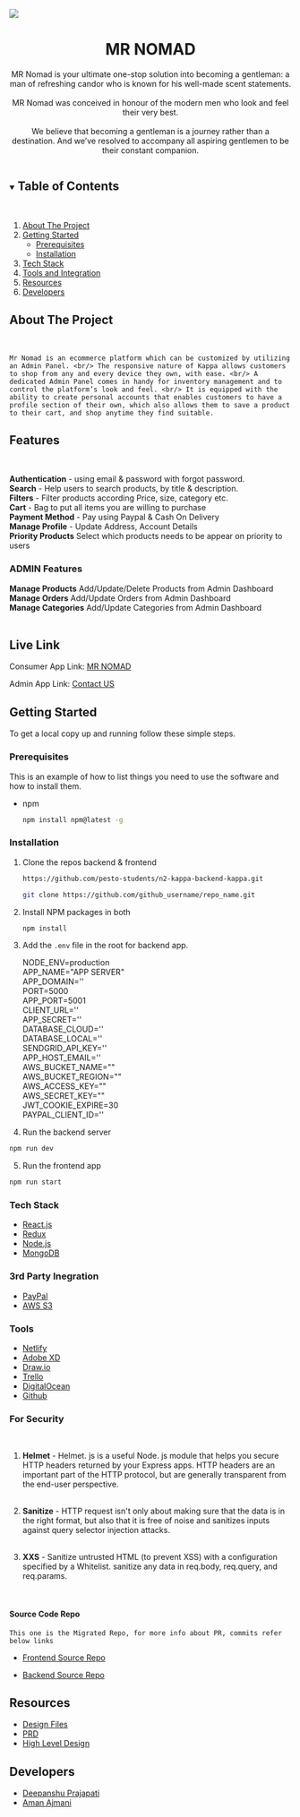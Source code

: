 ![](packages/kappa-consumer/src/assets/images/logo.png)

<p align="center">
 
  <h1 align="center">MR NOMAD</h1>

  <p align="center">
  MR Nomad is your ultimate one-stop solution into becoming a gentleman: a man of refreshing candor who is known for his well-made scent statements.
<br/>
<br/>
MR Nomad was conceived in honour of the modern men who look and feel their very best.
<br/>
<br/>
We believe that becoming a gentleman is a journey rather than a destination. And we’ve resolved to accompany all aspiring gentlemen to be their constant companion.
  </p>
</p>

<details open="open">
  <summary><h2 style="display: inline-block">Table of Contents</h2></summary>
  <br/>
  
  <ol>
    <li>
      <a href="#about-the-project">About The Project</a>
    </li>
     <li>
      <a href="#getting-started">Getting Started</a>
      <ul>
        <li><a href="#prerequisites">Prerequisites</a></li>
        <li><a href="#installation">Installation</a></li>
      </ul>
    </li>
     <li><a href="#tech-stack">Tech Stack</a></li>
        <li><a href="#3rd-party-inegration">Tools and Integration<a></li>
    <li><a href="#resources">Resources</a></li>
    <li><a href="#developers">Developers</a></li>

  </ol>
</details>

## About The Project

<br/>

`Mr Nomad is an ecommerce platform which can be customized by utilizing an Admin Panel. <br/> The responsive nature of Kappa allows customers to shop from any and every device they own, with ease. <br/> A dedicated Admin Panel comes in handy for inventory management and to control the platform’s look and feel. <br/> It is equipped with the ability to create personal accounts that enables customers to have a profile section of their own, which also allows them to save a product to their cart, and shop anytime they find suitable. `

## Features

<br/>

**Authentication** - using email & password with forgot password.
<br/>
**Search** - Help users to search products, by title & description.<br/>
**Filters** - Filter products according Price, size, category etc. <br/>
**Cart** - Bag to put all items you are willing to purchase <br/>
**Payment Method** - Pay using Paypal & Cash On Delivery <br/>
**Manage Profile** - Update Address, Account Details <br/>
**Priority Products** Select which products needs to be appear on priority to users <br/>

### ADMIN Features

**Manage Products** Add/Update/Delete Products from Admin Dashboard <br/>
**Manage Orders** Add/Update Orders from Admin Dashboard <br/>
**Manage Categories** Add/Update Categories from Admin Dashboard <br/>
<br/>

## Live Link

Consumer App Link: [MR NOMAD]()

Admin App Link: [Contact US]()

<!-- GETTING STARTED -->

## Getting Started

To get a local copy up and running follow these simple steps.

### Prerequisites

This is an example of how to list things you need to use the software and how to install them.

- npm
  ```sh
  npm install npm@latest -g
  ```

### Installation

1. Clone the repos backend & frontend
   ```sh
   https://github.com/pesto-students/n2-kappa-backend-kappa.git
   ```
   ```sh
   git clone https://github.com/github_username/repo_name.git
   ```
2. Install NPM packages in both

   ```sh
   npm install
   ```

3. Add the `.env` file in the root for backend app.

   NODE_ENV=production
   </br>
   APP_NAME="APP SERVER"
   </br>
   APP_DOMAIN=''
   </br>
   PORT=5000
   </br>
   APP_PORT=5001
   </br>
   CLIENT_URL=''
   </br>
   APP_SECRET=''
   </br>
   DATABASE_CLOUD=''
   </br>
   DATABASE_LOCAL=''
   </br>
   SENDGRID_API_KEY=''
   </br>
   APP_HOST_EMAIL='' </br>
   AWS_BUCKET_NAME=""</br>
   AWS_BUCKET_REGION=""</br>
   AWS_ACCESS_KEY=""</br>
   AWS_SECRET_KEY=""
   </br>
   JWT_COOKIE_EXPIRE=30 </br>
   PAYPAL_CLIENT_ID=''

4. Run the backend server

```sh
npm run dev
```

5. Run the frontend app

```sh
npm run start
```

### Tech Stack

- [React.js](https://reactjs.org/)
- [Redux](https://redux.js.org/)
- [Node.js](https://nodejs.org/en/)
- [MongoDB](https://www.mongodb.com/)

### 3rd Party Inegration

- [PayPal](https://developer.paypal.com/home)
- [AWS S3](https://aws.amazon.com/)

### Tools

- [Netlify](https://www.netlify.com/)
- [Adobe XD](https://www.adobe.com/products/xd.html)
- [Draw.io](https://app.diagrams.net/)
- [Trello](https://trello.com/)
- [DigitalOcean](https://cloud.digitalocean.com/projects)
- [Github](https://github.com/)

### For Security

<br/>

1. <b>Helmet</b> - Helmet. js is a useful Node. js module that helps you secure HTTP headers returned by your Express apps. HTTP headers are an important part of the HTTP protocol, but are generally transparent from the end-user perspective.
   <br/>
   <br/>
2. <b>Sanitize</b> - HTTP request isn't only about making sure that the data is in the right format, but also that it is free of noise and sanitizes inputs against query selector injection attacks.
   <br/>
   <br/>

3. <b>XXS</b> - Sanitize untrusted HTML (to prevent XSS) with a configuration specified by a Whitelist. sanitize any data in req.body, req.query, and req.params.

  <br/>

#### Source Code Repo

    This one is the Migrated Repo, for more info about PR, commits refer below links

- [Frontend Source Repo](https://github.com/amanajmani/kappa-web/)

- [Backend Source Repo](https://github.com/dipanshuraz/kappa-backend/)

## Resources

- [Design Files]()
- [PRD]()
- [High Level Design](https://drive.google.com/file/d/1V3scaK84cyghzRfraft4ELtlWIMqx-Bh/view?usp=sharing)

## Developers

- [Deepanshu Prajapati](https://github.com/dipanshuraz)
- [Aman Ajmani](https://github.com/amanajmani)
